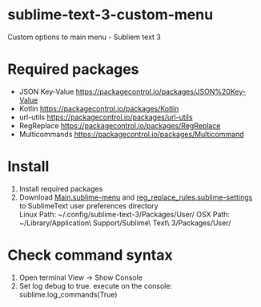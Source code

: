 # sublime-text-3-custom-menu
Custom options to main menu -  Subliem text 3

# Required packages
- JSON Key-Value https://packagecontrol.io/packages/JSON%20Key-Value 
- Kotlin https://packagecontrol.io/packages/Kotlin 
- url-utils https://packagecontrol.io/packages/url-utils 
- RegReplace https://packagecontrol.io/packages/RegReplace 
- Multicommands https://packagecontrol.io/packages/Multicommand 

# Install
1. Install required packages 
2. Download [Main.sublime-menu](https://github.com/liviolopez/sublime-text-3-custom-menu/blob/master/Main.sublime-menu) and [reg_replace_rules.sublime-settings](https://github.com/liviolopez/sublime-text-3-custom-menu/blob/master/reg_replace_rules.sublime-settings) to SublimeText user preferences directory \
Linux Path: ~/.config/sublime-text-3/Packages/User/
OSX Path: ~/Library/Application\ Support/Sublime\ Text\ 3/Packages/User/

# Check command syntax
1. Open terminal
   View -> Show Console
2. Set log debug to true. execute on the console:
   sublime.log_commands(True)
